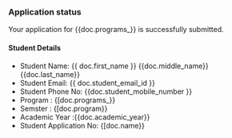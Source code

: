 <h3>Application status</h3>

<p>Your application for {{doc.programs_}} is successfully submitted.</p>


<h4>Student Details</h4>

<ul>
<li>Student Name: {{ doc.first_name }} {{doc.middle_name}} {{doc.last_name}}
<li>Student Email: {{ doc.student_email_id }}
<li>Student Phone No: {{doc.student_mobile_number }}
<li>Program : {[doc.programs_}}
<li>Semster : {[doc.program}}
<li>Academic Year :{{doc.academic_year}}
<li> Student Application No: {[doc.name}}
</ul>
